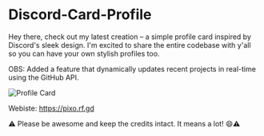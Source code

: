 # Discord-Card-Profile
Hey there, check out my latest creation – a simple profile card inspired by Discord's sleek design. I'm excited to share the entire codebase with y'all so you can have your own stylish profiles too.

OBS: Added a feature that dynamically updates recent projects in real-time using the GitHub API.

![Profile Card](https://github.com/PixoPjl/Discord-Card-Profile/assets/131977643/ce0af7f6-0ff0-406b-bfb0-a4fcfc1ef1ba)

Webiste: https://pixo.rf.gd

⚠️ Please be awesome and keep the credits intact. It means a lot! 😄⚠️
